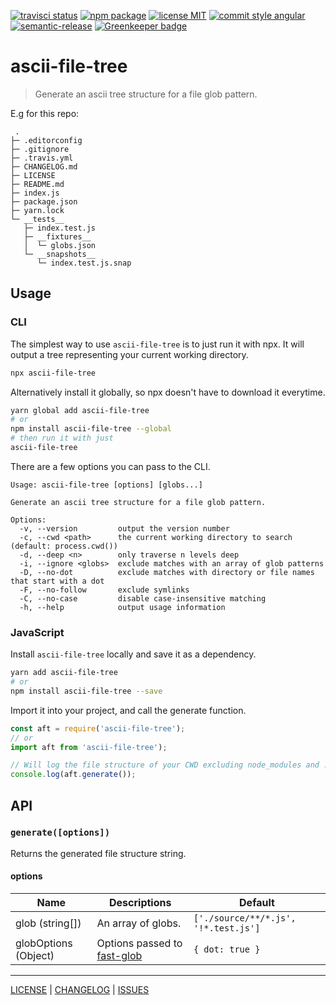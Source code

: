 [![travisci status][travisci-badge]][travisci-link] [![npm package][npm-badge]][npm-link] [![license MIT][license-badge]][license] [![commit style angular][commit-style-badge]][commit-style-link] [![semantic-release][semantic-release-badge]][semantic-relase-link] [![Greenkeeper badge][greenkeeper-badge]][greenkeeper-link]

# ascii-file-tree

> Generate an ascii tree structure for a file glob pattern.

E.g for this repo:
```
 .
├─ .editorconfig
├─ .gitignore
├─ .travis.yml
├─ CHANGELOG.md
├─ LICENSE
├─ README.md
├─ index.js
├─ package.json
├─ yarn.lock
└─ __tests__
   ├─ index.test.js
   ├─ __fixtures__
   │  └─ globs.json
   └─ __snapshots__
      └─ index.test.js.snap
```

## Usage
### CLI
The simplest way to use `ascii-file-tree` is to just run it with npx. It will output a tree representing your current working directory.
```bash
npx ascii-file-tree
```
Alternatively install it globally, so npx doesn't have to download it everytime.
```bash
yarn global add ascii-file-tree
# or
npm install ascii-file-tree --global
# then run it with just
ascii-file-tree
```
There are a few options you can pass to the CLI.
```
Usage: ascii-file-tree [options] [globs...]

Generate an ascii tree structure for a file glob pattern.

Options:
  -v, --version         output the version number
  -c, --cwd <path>      the current working directory to search (default: process.cwd())
  -d, --deep <n>        only traverse n levels deep
  -i, --ignore <globs>  exclude matches with an array of glob patterns
  -D, --no-dot          exclude matches with directory or file names that start with a dot
  -F, --no-follow       exclude symlinks
  -C, --no-case         disable case-insensitive matching
  -h, --help            output usage information
```

### JavaScript
Install `ascii-file-tree` locally and save it as a dependency.
```bash
yarn add ascii-file-tree
# or
npm install ascii-file-tree --save
```
Import it into your project, and call the generate function.
```javascript
const aft = require('ascii-file-tree');
// or
import aft from 'ascii-file-tree');

// Will log the file structure of your CWD excluding node_modules and .git.
console.log(aft.generate());
```

## API
### `generate([options])`
Returns the generated file structure string.

#### options
Name | Descriptions | Default
--- | --- | ---
glob (string[]) | An array of globs. | `['./source/**/*.js', '!*.test.js']`
globOptions (Object) | Options passed to [fast-glob][fast-glob] | `{ dot: true }`

---

[LICENSE][license] | [CHANGELOG][changelog] | [ISSUES][issues]

[license]: ./LICENSE
[changelog]: ./CHANGELOG.md
[issues]: https://github.com/AndrewLeedham/ascii-file-tree/issues
[fast-glob]: https://github.com/mrmlnc/fast-glob#options-1

[travisci-badge]: https://flat.badgen.net/travis/AndrewLeedham/ascii-file-tree
[travisci-link]: https://travis-ci.org/AndrewLeedham/ascii-file-tree

[npm-badge]: https://flat.badgen.net/npm/v/ascii-file-tree?color=cyan
[npm-link]: https://www.npmjs.com/package/ascii-file-tree

[license-badge]: https://flat.badgen.net/npm/license/ascii-file-tree

[commit-style-badge]: https://flat.badgen.net/badge/commit%20style/angular/purple
[commit-style-link]: https://github.com/angular/angular.js/blob/master/DEVELOPERS.md#-git-commit-guidelines

[semantic-release-badge]: https://flat.badgen.net/badge/%20%20%F0%9F%93%A6%F0%9F%9A%80/semantic%20release/e10079
[semantic-relase-link]: https://github.com/semantic-release/semantic-release

[greenkeeper-badge]: https://badges.greenkeeper.io/AndrewLeedham/ascii-file-tree.svg?style=flat-square
[greenkeeper-link]: https://greenkeeper.io/
